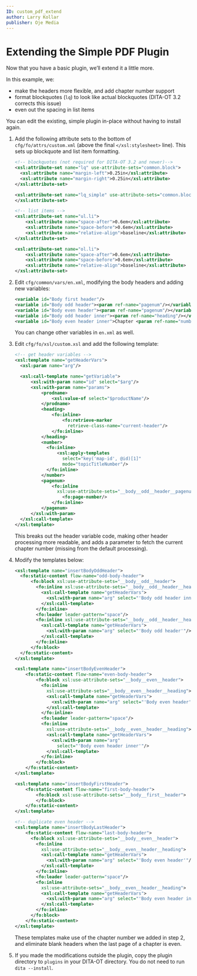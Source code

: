 ```yaml
---
ID: custom_pdf_extend
author: Larry Kollar
publisher: Oje Media
---
```


# Extending the Simple PDF Plugin

Now that you have a basic plugin, we’ll extend it a little more.

In this example, we:

* make the headers more flexible, and add chapter number support
* format blockquotes (`lq`) to look like actual blockquotes
  (DITA-OT 3.2 corrects this issue)
* even out the spacing in list items

You can edit the existing, simple plugin in-place without having to install again.

1.  Add the following attribute sets to the bottom of `cfg/fo/attrs/custom.xml`
    (above the final `</xsl:stylesheet>` line).
    This sets up blockquote and list item formatting.
    ```xml
    <!-- blockquotes (not required for DITA-OT 3.2 and newer)-->
    <xsl:attribute-set name="lq" use-attribute-sets="common.block">
      <xsl:attribute name="margin-left">0.25in</xsl:attribute>
      <xsl:attribute name="margin-right">0.25in</xsl:attribute>
    </xsl:attribute-set>

    <xsl:attribute-set name="lq_simple" use-attribute-sets="common.block lq">
    </xsl:attribute-set>

    <!-- list items -->
    <xsl:attribute-set name="ul.li">
        <xsl:attribute name="space-after">0.6em</xsl:attribute>
        <xsl:attribute name="space-before">0.6em</xsl:attribute>
        <xsl:attribute name="relative-align">baseline</xsl:attribute>
    </xsl:attribute-set>

    <xsl:attribute-set name="ol.li">
        <xsl:attribute name="space-after">0.6em</xsl:attribute>
        <xsl:attribute name="space-before">0.6em</xsl:attribute>
        <xsl:attribute name="relative-align">baseline</xsl:attribute>
    </xsl:attribute-set>
    ```

2.  Edit `cfg/common/vars/en.xml`, modifying the body headers and adding new variables:
    ```xml
    <variable id="Body first header"/>
    <variable id="Body odd header"><param ref-name="pagenum"/></variable>
    <variable id="Body even header"><param ref-name="pagenum"/></variable>
    <variable id="Body odd header inner"><param ref-name="heading"/></variable>
    <variable id="Body even header inner">Chapter <param ref-name="number"/></variable>
    ```
    You can change other variables in `en.xml` as well.

3.  Edit `cfg/fo/xsl/custom.xsl` and add the following template:
    ```xml
    <!-- get header variables -->
    <xsl:template name="getHeaderVars">
      <xsl:param name="arg"/>

      <xsl:call-template name="getVariable">
          <xsl:with-param name="id" select="$arg"/>
          <xsl:with-param name="params">
              <prodname>
                  <xsl:value-of select="$productName"/>
              </prodname>
              <heading>
                  <fo:inline>
                      <fo:retrieve-marker
                        retrieve-class-name="current-header"/>
                  </fo:inline>
              </heading>
              <number>
                <fo:inline>
                    <xsl:apply-templates
                      select="key('map-id', @id)[1]"
                      mode="topicTitleNumber"/>
                </fo:inline>
              </number>
              <pagenum>
                  <fo:inline
                    xsl:use-attribute-sets="__body__odd__header__pagenum">
                      <fo:page-number/>
                  </fo:inline>
              </pagenum>
          </xsl:with-param>
      </xsl:call-template>
    </xsl:template>
    ```
    This breaks out the header variable code, making other header processing more readable,
    and adds a parameter to fetch the current chapter number (missing from the default processing).

4.  Modify the templates below:
    ```xml
    <xsl:template name="insertBodyOddHeader">
      <fo:static-content flow-name="odd-body-header">
          <fo:block xsl:use-attribute-sets="__body__odd__header">
            <fo:inline xsl:use-attribute-sets="__body__odd__header__heading">
              <xsl:call-template name="getHeaderVars">
                <xsl:with-param name="arg" select="'Body odd header inner'"/>
              </xsl:call-template>
            </fo:inline>
            <fo:leader leader-pattern="space"/>
            <fo:inline xsl:use-attribute-sets="__body__odd__header__heading">
              <xsl:call-template name="getHeaderVars">
                <xsl:with-param name="arg" select="'Body odd header'"/>
              </xsl:call-template>
            </fo:inline>
          </fo:block>
      </fo:static-content>
    </xsl:template>

    <xsl:template name="insertBodyEvenHeader">
        <fo:static-content flow-name="even-body-header">
            <fo:block xsl:use-attribute-sets="__body__even__header">
              <fo:inline
                xsl:use-attribute-sets="__body__even__header__heading">
                <xsl:call-template name="getHeaderVars">
                  <xsl:with-param name="arg" select="'Body even header'"/>
                </xsl:call-template>
              </fo:inline>
              <fo:leader leader-pattern="space"/>
              <fo:inline
                xsl:use-attribute-sets="__body__even__header__heading">
                <xsl:call-template name="getHeaderVars">
                  <xsl:with-param name="arg"
                    select="'Body even header inner'"/>
                </xsl:call-template>
              </fo:inline>
            </fo:block>
        </fo:static-content>
    </xsl:template>

    <xsl:template name="insertBodyFirstHeader">
        <fo:static-content flow-name="first-body-header">
            <fo:block xsl:use-attribute-sets="__body__first__header">
            </fo:block>
        </fo:static-content>
    </xsl:template>

    <!-- duplicate even header -->
    <xsl:template name="insertBodyLastHeader">
        <fo:static-content flow-name="last-body-header">
          <fo:block xsl:use-attribute-sets="__body__even__header">
            <fo:inline
              xsl:use-attribute-sets="__body__even__header__heading">
              <xsl:call-template name="getHeaderVars">
                <xsl:with-param name="arg" select="'Body even header'"/>
              </xsl:call-template>
            </fo:inline>
            <fo:leader leader-pattern="space"/>
            <fo:inline
              xsl:use-attribute-sets="__body__even__header__heading">
              <xsl:call-template name="getHeaderVars">
                <xsl:with-param name="arg" select="'Body even header inner'"/>
              </xsl:call-template>
            </fo:inline>
          </fo:block>
        </fo:static-content>
    </xsl:template>
    ```
    These templates make use of the chapter number we added in step 2,
    and eliminate blank headers when the last page of a chapter is even.

5.  If you made the modifications outside the plugin,
    copy the plugin directory to `plugins` in your DITA-OT directory.
    You do not need to run `dita --install`.
